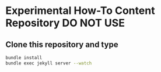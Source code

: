 # Experimental How-To Content Repository DO NOT USE

## Clone this repository and type

```bash
bundle install
bundle exec jekyll server --watch
```
